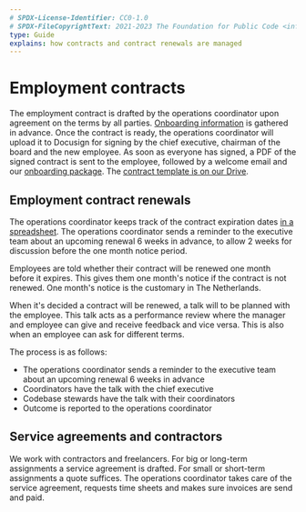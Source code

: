 ```yaml
---
# SPDX-License-Identifier: CC0-1.0
# SPDX-FileCopyrightText: 2021-2023 The Foundation for Public Code <info@publiccode.net>
type: Guide
explains: how contracts and contract renewals are managed
---
```


# Employment contracts

The employment contract is drafted by the operations coordinator upon agreement on the terms by all parties.
[Onboarding information](onboarding.md) is gathered in advance.
Once the contract is ready, the operations coordinator will upload it to Docusign for signing by the chief executive, chairman of the board and the new employee.
As soon as everyone has signed, a PDF of the signed contract is sent to the employee, followed by a welcome email and our [onboarding package](onboarding.md).
The [contract template is on our Drive](https://docs.google.com/document/d/1MQjkagZOo7gHPb1QLfuZUaYzIGVC47r1/edit).

## Employment contract renewals

The operations coordinator keeps track of the contract expiration dates [in a spreadsheet](https://docs.google.com/spreadsheets/d/1isVOEetjiaLKMxJHPGPusnBLORxjHUc_/edit#gid=21927936).
The operations coordinator sends a reminder to the executive team about an upcoming renewal 6 weeks in advance, to allow 2 weeks for discussion before the one month notice period.

Employees are told whether their contract will be renewed one month before it expires.
This gives them one month's notice if the contract is not renewed.
One month's notice is the customary in The Netherlands.

When it's decided a contract will be renewed, a talk will to be planned with the employee.
This talk acts as a performance review where the manager and employee can give and receive feedback and vice versa.
This is also when an employee can ask for different terms.

The process is as follows:

* The operations coordinator sends a reminder to the executive team about an upcoming renewal 6 weeks in advance
* Coordinators have the talk with the chief executive
* Codebase stewards have the talk with their coordinators
* Outcome is reported to the operations coordinator

## Service agreements and contractors

We work with contractors and freelancers.
For big or long-term assignments a service agreement is drafted.
For small or short-term assignments a quote suffices.
The operations coordinator takes care of the service agreement, requests time sheets and makes sure invoices are send and paid.
